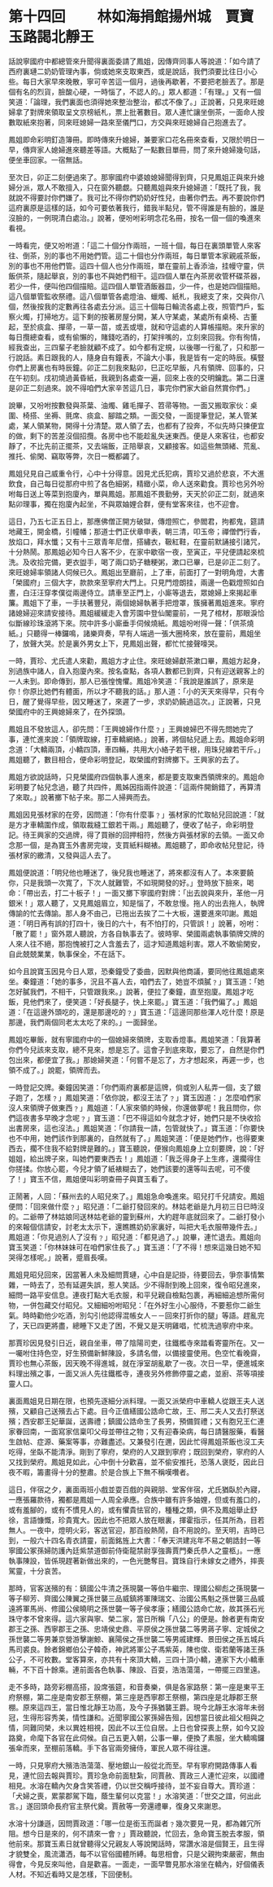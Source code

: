 # 第十四回　　 林如海捐館揚州城　賈寶玉路謁北靜王

話說寧國府中都總管來升聞得裏面委請了鳳姐，因傳齊同事人等說道：「如今請了西府裏璉二奶奶管理內事，倘或她來支取東西，或是說話，我們須要比往日小心些。每日大家早來晚散，寧可辛苦這一個月，過後再歇著，不要把老臉丟了。那是個有名的烈貨，臉酸心硬，一時惱了，不認人的。」眾人都道：「有理。」又有一個笑道：「論理，我們裏面也須得她來整治整治，都忒不像了。」正說著，只見來旺媳婦拿了對牌來領取呈文京榜紙札，票上批著數目。眾人連忙讓坐倒茶，一面命人按數取紙來抱著，同來旺媳婦一路來至儀門口，方交與來旺媳婦自己抱進去了。

鳳姐即命彩明釘造簿冊。即時傳來升媳婦，兼要家口花名冊來查看，又限於明日一早，傳齊家人媳婦進來聽差等語。大概點了一點數目單冊，問了來升媳婦幾句話，便坐車回家。一宿無話。

至次日，卯正二刻便過來了。那寧國府中婆娘媳婦聞得到齊，只見鳳姐正與來升媳婦分派，眾人不敢擅入，只在窗外聽覷。只聽鳳姐與來升媳婦道：「既托了我，我就說不得要討你們嫌了。我可比不得你們奶奶好性兒，由著你們去。再不要說你們這府裏原是這樣的話，如今可要依著我行，錯我半點兒，管不得誰是有臉的，誰是沒臉的，一例現清白處治。」說著，便吩咐彩明念花名冊，按名一個一個的喚進來看視。

一時看完，便又吩咐道：「這二十個分作兩班，一班十個，每日在裏頭單管人來客往、倒茶，別的事也不用她們管。這二十個也分作兩班，每日單管本家親戚茶飯，別的事也不用他們管。這四十個人也分作兩班，單在靈前上香添油，挂幔守靈，供飯供茶，隨起舉哀，別的事也不與她們相干。這四個人單在內茶房收管杯碟茶器，若少一件，便叫他四個描賠。這四個人單管酒飯器皿，少一件，也是她四個描賠。這八個單管監收祭禮。這八個單管各處燈油、蠟燭、紙札，我總支了來，交與你八個，然後按我的定數再往各處去分派。這三十個每日輪流各處上夜，照管門戶，監察火燭，打掃地方。這下剩的按著房屋分開，某人守某處，某處所有桌椅、古董起，至於痰盒、撣帚，一草一苗，或丟或壞，就和守這處的人算帳描賠。來升家的每日攬總查看，或有偷懶的，賭錢吃酒的，打架拌嘴的，立刻來回我。你有徇情，經我查出，三四輩子老臉就顧不成了。如今都有定規，以後哪一行亂了，只和那一行說話。素日跟我的人，隨身自有鐘表，不論大小事，我是皆有一定的時辰。橫豎你們上房裏也有時辰鐘。卯正二刻我來點卯，巳正吃早飯，凡有領牌、回事的，只在午初刻。戌初燒過黃昏紙，我親到各處查一遍，回來上夜的交明鑰匙。第二日還是卯正二刻過來。說不得咱們大家辛苦這几日，事完你們家大爺自然賞你們。」

說畢，又吩咐按數發與茶葉、油燭、雞毛撣子、笤帚等物。一面又搬取家伙：桌圍、椅搭、坐褥、氈席、痰盒、腳踏之類。一面交發，一面提筆登記，某人管某處，某人領某物，開得十分清楚。眾人領了去，也都有了投奔，不似先時只揀便宜的做，剩下的苦差沒個招攬。各房中也不能趁亂失迷東西。便是人來客往，也都安靜了，不比先前正擺茶，又去端飯，正陪舉哀，又顧接客。如這些無頭緒、荒亂、推托、偷閑、竊取等弊，次日一概都蠲了。

鳳姐兒見自己威重令行，心中十分得意。因見尤氏犯病，賈珍又過於悲哀，不大進飲食，自己每日從那府中煎了各色細粥，精緻小菜，命人送來勸食。賈珍也另外吩咐每日送上等菜到抱廈內，單與鳳姐。那鳳姐不畏勤勞，天天於卯正二刻，就過來點卯理事，獨在抱廈內起坐，不與眾妯娌合群，便有堂客來往，也不迎會。

這日，乃五七正五日上，那應佛僧正開方破獄，傳燈照亡，參閻君，拘都鬼，筵請地藏王，開金橋，引幢幡；那道士們正伏章申表，朝三清，叩玉帝；禪僧們行香，放焰口，拜水懺；又有十三眾青年尼僧，搭繡衣，靸紅鞋，在靈前默誦接引諸咒，十分熱鬧。那鳳姐必知今日人客不少，在家中歇宿一夜，至寅正，平兒便請起來梳洗。及收拾完備，更衣盥手，喝了兩口奶子糖粳粥，漱口已畢，已是卯正二刻了。來旺媳婦率領諸人伺候已久。鳳姐出至廳前，上了車，前面打了一對明角燈，大書「榮國府」三個大字，款款來至寧府大門上。只見門燈朗挂，兩邊一色戳燈照如白晝，白汪汪穿孝僕從兩邊侍立。請車至正門上，小廝等退去，眾媳婦上來揭起車簾。鳳姐下了車，一手扶著豐兒，兩個媳婦執著手把燈罩，簇擁著鳳姐進來。寧府諸媳婦迎來請安接待。鳳姐緩緩走入會芳園中登仙閣靈前，一見了棺材，那眼淚恰似斷線珍珠滾將下來。院中許多小廝垂手伺候燒紙。鳳姐吩咐得一聲：「供茶燒紙。」只聽得一棒鑼鳴，諸樂齊奏，早有人端過一張大圈椅來，放在靈前，鳳姐坐了，放聲大哭。於是裏外男女上下，見鳳姐出聲，都忙忙接聲嚎哭。

一時，賈珍、尤氏遣人來勸，鳳姐方才止住。來旺媳婦獻茶漱口畢，鳳姐方起身，別過族中諸人，自入抱廈內來。按名查點，各項人數都已到齊，只有迎送親客上的一人未到。即命傳到，那人已張惶愧懼。鳳姐冷笑道：「我說是誰誤了，原來是你！你原比她們有體面，所以才不聽我的話。」那人道：「小的天天來得早，只有今日，醒了覺得早些，因又睡迷了，來遲了一步，求奶奶饒過這次。」正說著，只見榮國府中的王興媳婦來了，在外探頭。

鳳姐且不發放這人，卻先問：「王興媳婦作什麼﹖」王興媳婦巴不得先問她完了事，連忙進來說：「領牌取線，打車轎網絡。」說著，將個帖兒遞上去。鳳姐命彩明念道：「大轎兩頂，小轎四頂，車四輛，共用大小絡子若干根，用珠兒線若干斤。」鳳姐聽了，數目相合，便命彩明登記，取榮國府對牌擲下。王興家的去了。

鳳姐方欲說話時，只見榮國府四個執事人進來，都是要支取東西領牌來的。鳳姐命彩明要了帖兒念過，聽了共四件，鳳姊因指兩件說道：「這兩件開銷錯了，再算清了來取。」說著擲下帖子來。那二人掃興而去。

鳳姐因見張材家的在旁，因問道：「你有什麼事﹖」張材家的忙取帖兒回說道：「就是方才車轎圍作成，領取裁縫工銀若干兩。」鳳姐聽了，便收了帖子，命彩明登記。待王興家的交過牌，得了買辦的回押相符，然後方與張材家的去領。一面又命念那一個，是為寶玉外書房完竣，支買紙料糊裱。鳳姐聽了，即命收帖兒登記，待張材家的繳清，又發與這人去了。

鳳姐便說道：「明兒他也睡迷了，後兒我也睡迷了，將來都沒有人了。本來要饒你，只是我頭一次寬了，下次人就難管，不如現開發的好。」登時放下臉來，喝命：「帶出去，打二十板子！」一面又擲下寧國府對牌：「出去說與來升，革他一月銀米！」眾人聽了，又見鳳姐眉立，知是惱了，不敢怠慢。拖人的出去拖人，執牌傳諭的忙去傳諭。那人身不由己，已拖出去挨了二十大板，還要進來叩謝。鳳姐道：「明日再有誤的打四十，後日的六十，有不怕打的，只管誤！」說著，吩咐：「散了罷！」窗外眾人聽說，方各自執事去了。彼時寧、榮國兩處執事領牌交牌的人來人往不絕，那抱愧被打之人含羞去了，這才知道鳳姐利害。眾人不敢偷閑安，自此兢兢業業，執事保全，不在話下。

如今且說寶玉因見今日人眾，恐秦鐘受了委曲，因默與他商議，要同他往鳳姐處來坐。秦鐘道：「她的事多，況且不喜人去，咱們去了，她豈不煩膩﹖」寶玉道：「她怎好膩我們，不相干，只管跟我來。」說著，便拉了秦鐘，直至抱廈。鳳姐才吃飯，見他們來了，便笑道：「好長腿子，快上來罷。」寶玉道：「我們偏了。」鳳姐道：「在這邊外頭吃的，還是那邊吃的﹖」寶玉道：「這邊同那些渾人吃什麼！原是那邊，我們兩個同老太太吃了來的。」一面歸坐。

鳳姐吃畢飯，就有寧國府中的一個媳婦來領牌，支取香燈事。鳳姐笑道：「我算著你們今兒該來支取，總不見來，想是忘了。這會子到底來取，要忘了，自然是你們包出來，都便宜了我。」那媳婦笑道：「何嘗不是忘了，方才想起來，再遲一步，也領不成了。」說罷，領牌而去。

一時登記交牌。秦鐘因笑道：「你們兩府裏都是這牌，倘或別人私弄一個，支了銀子跑了，怎樣﹖」鳳姐笑道：「依你說，都沒王法了﹖」寶玉因道：」怎麼咱們家沒人來領牌子做東西﹖」鳳姐道：「人家來領的時候，你還做夢呢！我且問你，你們這夜書多早晚才念呢﹖」寶玉道：「巴不得這如今就念才好，她們只是不快收拾出書房來，這也沒法。」鳳姐笑道：「你請我一請，包管就快了。」寶玉道：「你要快也不中用，她們該作到那裏的，自然就有了。」鳳姐笑道：「便是她們作，也得要東西去，擱不住我不給對牌是難的。」寶玉聽說，便猴向鳳姐身上立刻要牌，說：「好姐姐，給出牌子來，叫她們要東西去！」鳳姐道：「我乏得身子上生疼，還擱得住你搓揉。你放心罷，今兒才領了紙裱糊去了，她們該要的還等叫去呢，可不傻了！」寶玉不信，鳳姐便叫彩明查冊子與寶玉看了。

正鬧著，人回：「蘇州去的人昭兒來了。」鳳姐急命喚進來。昭兒打千兒請安。鳳姐便問：「回來做什麼﹖」昭兒道：「二爺打發回來的。林姑老爺是九月初三日巳時沒的。二爺帶了林姑娘同送林姑老爺的靈到蘇州，大約趕年底就回來了。二爺打發小的來報個信請安，討老太太示下，還瞧瞧奶奶家裏好，叫把大毛衣服帶幾件去。」鳳姐道：「你見過別人了沒有﹖」昭兒道：「都見過了。」說畢，連忙退去。鳳姐向寶玉笑道：「你林妹妹可在咱們家住長了。」寶玉道：「了不得！想來這幾日她不知哭得怎樣呢。」說著，蹙眉長嘆。

鳳姐見昭兒回來，因當著人未及細問賈璉，心中自是記掛，待要回去，爭奈事情繁雜，一時去了，恐有延遲失誤，惹人笑話。少不得耐到晚上回來，復令昭兒進來，細問一路平安信息。連夜打點大毛衣服，和平兒親自檢點包裹，再細細追想所需何物，一併包藏交付昭兒。又細細吩咐昭兒：「在外好生小心服侍，不要惹你二爺生氣。時時勸他少吃酒，別勾引他認得混帳女人－－回來打折你的腿」等語。趕亂完了，天已四更將盡，總睡下又走了困，不覺又是天明雞唱，忙梳洗過寧府中來。

那賈珍因見發引日近，親自坐車，帶了陰陽司吏，往鐵檻寺來踏看寄靈所在。又一一囑咐住持色空，好生預備新鮮陳設，多請名僧，以備接靈使用。色空忙看晚齋，賈珍也無心茶飯，因天晚不得進城，就在淨室胡亂歇了一夜。次日一早，便進城來料理出殯之事，一面又派人先往鐵檻寺，連夜另外修飾停靈之處，並廚、茶等項接靈人口。

裏面鳳姐見日期在限，也預先逐細分派料理。一面又派榮府中車轎人從跟王夫人送殯，又顧自己送殯去占下處。目今正值繕國公誥命亡故，王、邢二夫人又去打祭送殯；西安郡王妃華誕，送壽禮；鎮國公誥命生了長男，預備賀禮；又有胞兄王仁連家眷回南，一面寫家信稟叩父母並帶往之物；又有迎春染病，每日請醫服藥，看醫生啟帖、症源、藥案等事，亦難盡述。又兼發引在邇，因此忙得鳳姐茶飯也沒工夫吃得，坐臥不能清淨。剛到了寧府，榮府的人又跟到寧府；既回到榮府，寧府的人又找到榮府。鳳姐見如此，心中倒十分歡喜，並不偷安推托，恐落人褒貶，因此日夜不暇，籌畫得十分的整肅。於是合族上下無不稱嘆囋者。

這日，伴宿之夕，裏面兩班小戲並耍百戲的與親朋、堂客伴宿，尤氏猶臥於內寢，一應張羅款待，獨都是鳳姐一人周全承應。合族中雖有許多妯娌，但或有羞口的，或有羞腳的，或有不慣見人的，或有懼貴怯官的，種種之類，俱不及鳳姐舉止舒徐，言語慷慨，珍貴寬大。因此也不把眾人放在眼裏，揮霍指示，任其所為，目若無人。一夜中，燈明火彩，客送官迎，那百般熱鬧，自不用說的。至天明，吉時已到，一般六十四名青衣請靈，前面銘旌上大書：「奉天洪建兆年不易之朝誥封一等寧國公冢孫婦防護內廷紫禁道御前侍衛龍禁尉享強壽賈門秦氏恭人之靈柩」。一應執事陳設，皆係現趕著新做出來的，一色光艷奪目。寶珠自行未嫁女之禮外，摔喪駕靈，十分哀苦。

那時，官客送殯的有：鎮國公牛清之孫現襲一等伯牛繼宗、理國公柳彪之孫現襲一等子柳芳、齊國公陳翼之孫世襲三品威鎮將軍陳瑞文、治國公馬魁之孫世襲三品威遠將軍馬尚、修國公侯曉明之孫世襲一等子侯孝康；繕國公誥命亡故，故其孫石光珠守孝不曾來得。這六家與寧、榮二家，當日所稱「八公」的便是。餘者更有南安郡王之孫、西寧郡王之孫、忠靖侯史鼎、平原侯之孫世襲二等男蔣子寧、定城侯之孫世襲二等男兼京營游擊謝鯨、襄陽侯之孫世襲二等男戚建輝、景田侯之孫五城兵馬司裘良。餘者錦鄉伯公子韓奇，神武將軍公子馮紫英，陳也俊、衛若蘭等諸王孫公子，不可枚數。堂客算來，亦共有十來頂大轎，三四十頂小轎，連家下大小轎車輛，不下百十餘乘。連前面各色執事、陳設、百耍，浩浩蕩蕩，一帶擺三四里遠。

走不多時，路旁彩棚高搭，設席張筵，和音奏樂，俱是各家路祭：第一座是東平王府祭棚，第二座是南安郡王祭棚，第三座是西寧郡王祭棚，第四座是北靜郡王祭棚。原來這四王，當日惟北靜王功高，及今子孫猶襲王爵。現今北靜王水溶年未弱冠，生得形容秀美，情性謙和。近聞寧國公冢孫婦告殂，因想當日彼此祖父相與之情，同難同榮，未以異姓相視，因此不以王位自居。上日也曾探喪上祭，如今又設路奠，命麾下各官在此伺候。自己五更入朝，公事一畢，便換了素服，坐大轎鳴鑼張傘而來，至棚前落轎。手下各官兩旁擁侍，軍民人眾不得往還。

一時，只見寧府大殯浩浩蕩蕩、壓地銀山一般從北而至。早有寧府開路傳事人看見，連忙回去報與賈珍。賈珍急命前面駐紮，同賈赦、賈政三人連忙迎來，以國禮相見。水溶在轎內欠身含笑答禮，仍以世交稱呼接待，並不妄自尊大。賈珍道：「犬婦之喪，累蒙郡駕下臨，蔭生輩何以克當！」水溶笑道：「世交之誼，何出此言。」遂回頭命長府官主祭代奠。賈赦等一旁還禮畢，復身又來謝恩。

水溶十分謙遜，因問賈政道：「哪一位是銜玉而誕者﹖幾次要見一見，都為雜冗所阻。想今日是來的，何不請來一會﹖」賈政聽說，忙回去，急命寶玉脫去孝服，領他前來。那寶玉素日就曾聽得父兄親友人等說閑話時，常讚水溶是個賢王，且生得才貌雙全，風流瀟洒，每不以官俗國體所縛。每思相會，只是父親拘束嚴密，無由得會，今見反來叫他，自是歡喜。一面走，一面早瞥見那水溶坐在轎內，好個儀表人材。不知近看時又是怎樣，下回便制。

